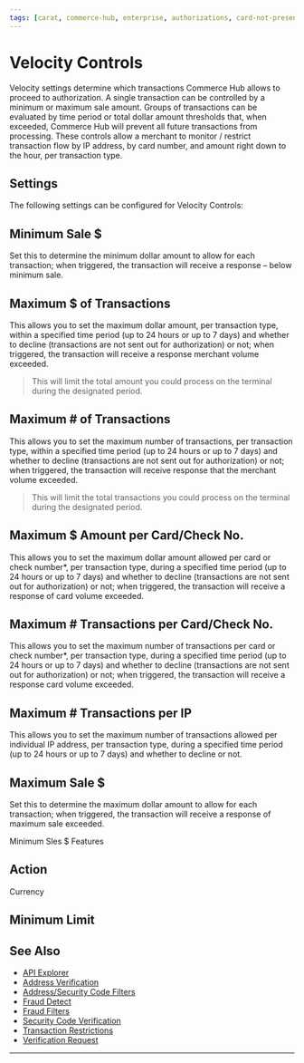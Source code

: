```yaml
---
tags: [carat, commerce-hub, enterprise, authorizations, card-not-present, fraud, velocity-controls, velocity-settings]
---
```



# Velocity Controls

Velocity settings determine which transactions Commerce Hub allows to proceed to authorization. A single transaction can be controlled by a minimum or maximum sale amount. Groups of transactions can be evaluated by time period or total dollar amount thresholds that, when exceeded, Commerce Hub will prevent all future transactions from processing. These controls allow a merchant to monitor / restrict transaction flow by IP address, by card number, and amount right down to the hour, per transaction type.

## Settings

The following settings can be configured for Velocity Controls:

## Minimum Sale $  

Set this to determine the minimum dollar amount to allow for each transaction; when triggered, the transaction will receive a response – below minimum sale.

## Maximum $ of Transactions 

This allows you to set the maximum dollar amount, per transaction type, within a specified time period (up to 24 hours or up to 7 days) and whether to decline (transactions are not sent out for authorization) or not; when triggered, the transaction will receive a response  merchant volume exceeded.

<!-- theme: Caution -->
>This will limit the total amount you could process on the terminal during the designated period.

## Maximum # of Transactions 

This allows you to set the maximum number of transactions, per transaction type, within a specified time period (up to 24 hours or up to 7 days) and whether to decline (transactions are not sent out for authorization) or not; when triggered, the transaction will receive response that the merchant volume exceeded. 

<!-- theme: Caution -->
>This will limit the total transactions you could process on the terminal during the designated period.  

## Maximum $ Amount per Card/Check No. 

This allows you to set the maximum dollar amount allowed per card or check number*, per transaction type, during a specified time period (up to 24 hours or up to 7 days) and whether to decline (transactions are not sent out for authorization) or not; when triggered, the transaction will receive a response of card volume exceeded.

## Maximum # Transactions per Card/Check No. 

This allows you to set the maximum number of transactions per card or check number*, per transaction type, during a specified time period (up to 24 hours or up to 7 days) and whether to decline (transactions are not sent out for authorization) or not; when triggered, the transaction will receive a response card volume exceeded.

## Maximum # Transactions per IP 

This allows you to set the maximum number of transactions allowed per individual IP address, per transaction type, during a specified time period (up to 24 hours or up to 7 days) and whether to decline or not.

## Maximum Sale $  

Set this to determine the maximum dollar amount to allow for each transaction; when triggered, the transaction will receive a response of maximum sale exceeded.

Minimum Sles $ Features

## Action

Currency

Minimum Limit
---

## See Also

- [API Explorer](../api/?type=post&path=/payments-vas/v1/accounts/verification)
- [Address Verification](?path=docs/Resources/Guides/Fraud/Address-Verification.md)
- [Address/Security Code Filters](?path=docs/Resources/Guides/Fraud/Fraud-Settings-AVS-CVV.md)
- [Fraud Detect](?path=docs/Resources/Guides/Fraud/Fraud-Detect.md)
- [Fraud Filters](?path=docs/Resources/Guides/Fraud/Fraud-Settings-Filters.md)
- [Security Code Verification](?path=docs/Resources/Guides/Fraud/Security-Code.md)
- [Transaction Restrictions](?path=docs/Resources/Guides/Fraud/Fraud-Settings-Restrictions.md)
- [Verification Request](?path=docs/Resources/API-Documents/Payments_VAS/Verification.md)


---
